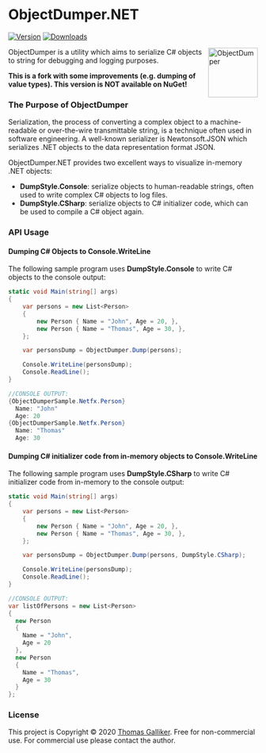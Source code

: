 # ObjectDumper.NET
[![Version](https://img.shields.io/nuget/v/ObjectDumper.NET.svg)](https://www.nuget.org/packages/ObjectDumper.NET)  [![Downloads](https://img.shields.io/nuget/dt/ObjectDumper.NET.svg)](https://www.nuget.org/packages/ObjectDumper.NET)

<img src="https://raw.githubusercontent.com/thomasgalliker/ObjectDumper/master/ObjectDumper.png" width="100" height="100" alt="ObjectDumper" align="right"></img>

ObjectDumper is a utility which aims to serialize C# objects to string for debugging and logging purposes.

<strong>This is a fork with some improvements (e.g. dumping of value types). This version is NOT available on NuGet!</strong>

### The Purpose of ObjectDumper
Serialization, the process of converting a complex object to a machine-readable or over-the-wire transmittable string, is a technique often used in software engineering. A well-known serializer is Newtonsoft.JSON which serializes .NET objects to the data representation format JSON.

ObjectDumper.NET provides two excellent ways to visualize in-memory .NET objects:
- **DumpStyle.Console**: serialize objects to human-readable strings, often used to write complex C# objects to log files.
- **DumpStyle.CSharp**: serialize objects to C# initializer code, which can be used to compile a C# object again.

### API Usage
#### Dumping C# Objects to Console.WriteLine
The following sample program uses **DumpStyle.Console** to write C# objects to the console output:
```C#
static void Main(string[] args)
{
    var persons = new List<Person>
    {
        new Person { Name = "John", Age = 20, },
        new Person { Name = "Thomas", Age = 30, },
    };

    var personsDump = ObjectDumper.Dump(persons);

    Console.WriteLine(personsDump);
    Console.ReadLine();
}

//CONSOLE OUTPUT:
{ObjectDumperSample.Netfx.Person}
  Name: "John"
  Age: 20
{ObjectDumperSample.Netfx.Person}
  Name: "Thomas"
  Age: 30
```

#### Dumping C# initializer code from in-memory objects to Console.WriteLine
The following sample program uses **DumpStyle.CSharp** to write C# initializer code from in-memory to the console output:
```C#
static void Main(string[] args)
{
    var persons = new List<Person>
    {
        new Person { Name = "John", Age = 20, },
        new Person { Name = "Thomas", Age = 30, },
    };

    var personsDump = ObjectDumper.Dump(persons, DumpStyle.CSharp);

    Console.WriteLine(personsDump);
    Console.ReadLine();
}

//CONSOLE OUTPUT:
var listOfPersons = new List<Person>
{
  new Person
  {
    Name = "John",
    Age = 20
  },
  new Person
  {
    Name = "Thomas",
    Age = 30
  }
};
```

### License
This project is Copyright &copy; 2020 [Thomas Galliker](https://ch.linkedin.com/in/thomasgalliker). Free for non-commercial use. For commercial use please contact the author.
